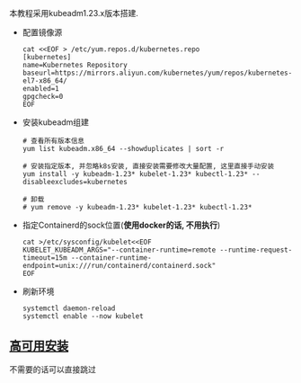 本教程采用kubeadm1.23.x版本搭建.

* 配置镜像源

  ```shell
  cat <<EOF > /etc/yum.repos.d/kubernetes.repo
  [kubernetes]
  name=Kubernetes Repository
  baseurl=https://mirrors.aliyun.com/kubernetes/yum/repos/kubernetes-el7-x86_64/
  enabled=1
  gpgcheck=0
  EOF
  ```

* 安装kubeadm组建

  ```shell
  # 查看所有版本信息
  yum list kubeadm.x86_64 --showduplicates | sort -r
  
  # 安装指定版本, 并忽略k8s安装, 直接安装需要修改大量配置, 这里直接手动安装
  yum install -y kubeadm-1.23* kubelet-1.23* kubectl-1.23* --disableexcludes=kubernetes
  
  # 卸载
  # yum remove -y kubeadm-1.23* kubelet-1.23* kubectl-1.23*
  ```
  
* 指定Containerd的sock位置(**使用docker的话, 不用执行**)

  ```shell
  cat >/etc/sysconfig/kubelet<<EOF
  KUBELET_KUBEADM_ARGS="--container-runtime=remote --runtime-request-timeout=15m --container-runtime-endpoint=unix:///run/containerd/containerd.sock"
  EOF
  ```

* 刷新环境

  ```shell
  systemctl daemon-reload
  systemctl enable --now kubelet
  ```

## [高可用安装](..\..\..\..\01-代理\03-高可用\01-LVS\02-高可用安装.md) 

不需要的话可以直接跳过